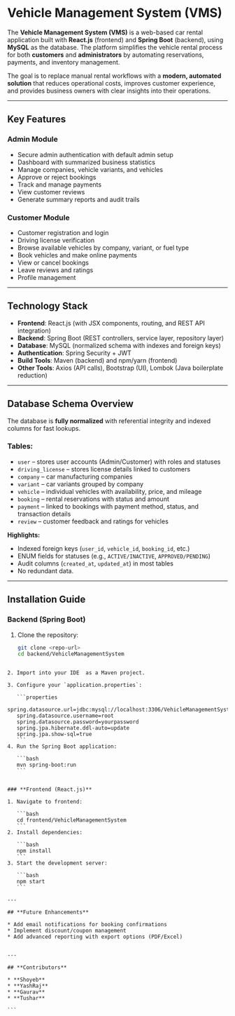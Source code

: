 
# Vehicle Management System (VMS)

The **Vehicle Management System (VMS)** is a web-based car rental application built with **React.js** (frontend) and **Spring Boot** (backend), using **MySQL** as the database. The platform simplifies the vehicle rental process for both **customers** and **administrators** by automating reservations, payments, and inventory management.

The goal is to replace manual rental workflows with a **modern, automated solution** that reduces operational costs, improves customer experience, and provides business owners with clear insights into their operations.

---

## **Key Features**

### **Admin Module**
* Secure admin authentication with default admin setup  
* Dashboard with summarized business statistics  
* Manage companies, vehicle variants, and vehicles  
* Approve or reject bookings  
* Track and manage payments  
* View customer reviews  
* Generate summary reports and audit trails  

### **Customer Module**
* Customer registration and login  
* Driving license verification  
* Browse available vehicles by company, variant, or fuel type  
* Book vehicles and make online payments  
* View or cancel bookings  
* Leave reviews and ratings  
* Profile management  

---

## **Technology Stack**
* **Frontend**: React.js (with JSX components, routing, and REST API integration)  
* **Backend**: Spring Boot (REST controllers, service layer, repository layer)  
* **Database**: MySQL (normalized schema with indexes and foreign keys)  
* **Authentication**: Spring Security + JWT  
* **Build Tools**: Maven (backend) and npm/yarn (frontend)  
* **Other Tools**: Axios (API calls), Bootstrap (UI), Lombok (Java boilerplate reduction)  

---

## **Database Schema Overview**

The database is **fully normalized** with referential integrity and indexed columns for fast lookups.

### **Tables:**
* `user` – stores user accounts (Admin/Customer) with roles and statuses  
* `driving_license` – stores license details linked to customers  
* `company` – car manufacturing companies  
* `variant` – car variants grouped by company  
* `vehicle` – individual vehicles with availability, price, and mileage  
* `booking` – rental reservations with status and amount  
* `payment` – linked to bookings with payment method, status, and transaction details  
* `review` – customer feedback and ratings for vehicles  

**Highlights:**  
* Indexed foreign keys (`user_id`, `vehicle_id`, `booking_id`, etc.)  
* ENUM fields for statuses (e.g., `ACTIVE/INACTIVE`, `APPROVED/PENDING`)  
* Audit columns (`created_at`, `updated_at`) in most tables  
* No redundant data.

---

## **Installation Guide**

### **Backend (Spring Boot)**  
1. Clone the repository:  
   ```bash
   git clone <repo-url>
   cd backend/VehicleManagementSystem
````

2. Import into your IDE  as a Maven project.

3. Configure your `application.properties`:

   ```properties
   spring.datasource.url=jdbc:mysql://localhost:3306/VehicleManagementSystem
   spring.datasource.username=root
   spring.datasource.password=yourpassword
   spring.jpa.hibernate.ddl-auto=update
   spring.jpa.show-sql=true
   ```
4. Run the Spring Boot application:

   ```bash
   mvn spring-boot:run
   ```


### **Frontend (React.js)**

1. Navigate to frontend:

   ```bash
   cd frontend/VehicleManagementSystem
   ```
2. Install dependencies:

   ```bash
   npm install
   ```
3. Start the development server:

   ```bash
   npm start
   ```

---

## **Future Enhancements**

* Add email notifications for booking confirmations
* Implement discount/coupon management
* Add advanced reporting with export options (PDF/Excel)


---

## **Contributors**

* **Shoyeb**
* **YashRaj**
* **Gaurav**
* **Tushar**

```
